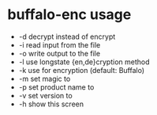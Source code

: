 # buffalo-enc usage
-  -d              decrypt instead of encrypt  
-  -i <file>       read input from the file <file>  
-  -o <file>       write output to the file <file>  
-  -l              use longstate {en,de}cryption method  
-  -k <key>        use <key> for encryption (default: Buffalo)  
-  -m <magic>      set magic to <magic>  
-  -p <product>    set product name to <product>  
-  -v <version>    set version to <version>  
-  -h              show this screen 
